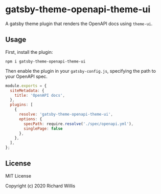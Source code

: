 # gatsby-theme-openapi-theme-ui

A gatsby theme plugin that renders the OpenAPI docs using `theme-ui`.

## Usage

First, install the plugin:

```
npm i gatsby-theme-openapi-theme-ui
```

Then enable the plugin in your `gatsby-config.js`, specifying the path to your OpenAPI spec.

```js
module.exports = {
  siteMetadata: {
    title: 'OpenAPI docs',
  },
  plugins: [
    {
      resolve: 'gatsby-theme-openapi-theme-ui',
      options: {
        specPath: require.resolve('./spec/openapi.yml'),
        singlePage: false
      },
    },
  ],
};
```

## License

MIT License

Copyright (c) 2020 Richard Willis
